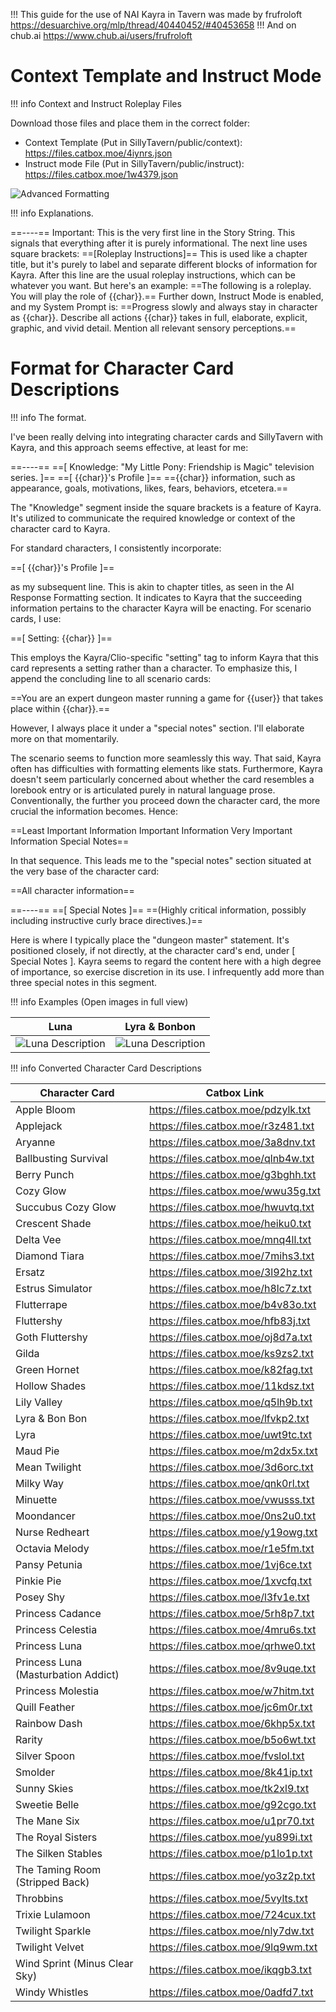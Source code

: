 !!! This guide for the use of NAI Kayra in Tavern was made by frufroloft https://desuarchive.org/mlp/thread/40440452/#40453658
!!! And on chub.ai https://www.chub.ai/users/frufroloft

# Context Template and Instruct Mode

!!! info
    Context and Instruct Roleplay Files

Download those files and place them in the correct folder:

- Context Template (Put in SillyTavern/public/context): https://files.catbox.moe/4iynrs.json
- Instruct mode File (Put in SillyTavern/public/instruct): https://files.catbox.moe/1w4379.json

![Advanced Formatting](https://files.catbox.moe/oulwmr.png)


!!! info
    Explanations.

==----== 
Important: This is the very first line in the Story String. This signals that everything after it is purely informational. The next line uses square brackets:
==[Roleplay Instructions]== 
This is used like a chapter title, but it's purely to label and separate different blocks of information for Kayra. After this line are the usual roleplay instructions, which can be whatever you want. But here's an example:
==The following is a roleplay. You will play the role of {{char}}.== 
Further down, Instruct Mode is enabled, and my System Prompt is:
==Progress slowly and always stay in character as {{char}}. Describe all actions {{char}} takes in full, elaborate, explicit, graphic, and vivid detail. Mention all relevant sensory perceptions.== 

# Format for Character Card Descriptions

!!! info
    The format.

I've been really delving into integrating character cards and SillyTavern with Kayra, and this approach seems effective, at least for me:

==----==
==[ Knowledge: "My Little Pony: Friendship is Magic" television series. ]==
==[ {{char}}'s Profile ]==
=={{char}} information, such as appearance, goals, motivations, likes, fears, behaviors, etcetera.==

The "Knowledge" segment inside the square brackets is a feature of Kayra. It's utilized to communicate the required knowledge or context of the character card to Kayra.

For standard characters, I consistently incorporate:

==[ {{char}}'s Profile ]==

as my subsequent line. This is akin to chapter titles, as seen in the AI Response Formatting section. It indicates to Kayra that the succeeding information pertains to the character Kayra will be enacting. For scenario cards, I use:

==[ Setting: {{char}} ]==

This employs the Kayra/Clio-specific "setting" tag to inform Kayra that this card represents a setting rather than a character. To emphasize this, I append the concluding line to all scenario cards:

==You are an expert dungeon master running a game for {{user}} that takes place within {{char}}.==

However, I always place it under a "special notes" section. I'll elaborate more on that momentarily.

The scenario seems to function more seamlessly this way. That said, Kayra often has difficulties with formatting elements like stats. Furthermore, Kayra doesn't seem particularly concerned about whether the card resembles a lorebook entry or is articulated purely in natural language prose. Conventionally, the further you proceed down the character card, the more crucial the information becomes. Hence:

==Least Important Information
Important Information
Very Important Information
Special Notes==

In that sequence. This leads me to the "special notes" section situated at the very base of the character card:

==All character information==

==----==
==[ Special Notes ]==
==(Highly critical information, possibly including instructive curly brace directives.)==

Here is where I typically place the "dungeon master" statement. It's positioned closely, if not directly, at the character card's end, under [ Special Notes ]. Kayra seems to regard the content here with a high degree of importance, so exercise discretion in its use. I infrequently add more than three special notes in this segment.

!!! info
    Examples (Open images in full view)

Luna | Lyra & Bonbon
------ | ------
![Luna Description](https://files.catbox.moe/kj6wed.PNG)  | ![Luna Description](https://files.catbox.moe/hrx1pj.PNG)

!!! info
    Converted Character Card Descriptions

Character Card | Catbox Link
------ | ------
Apple Bloom                  | https://files.catbox.moe/pdzylk.txt
Applejack                    | https://files.catbox.moe/r3z481.txt
Aryanne                      | https://files.catbox.moe/3a8dnv.txt
Ballbusting Survival         | https://files.catbox.moe/qlnb4w.txt
Berry Punch                  | https://files.catbox.moe/g3bghh.txt
Cozy Glow                    | https://files.catbox.moe/wwu35g.txt
Succubus Cozy Glow           | https://files.catbox.moe/hwuvtq.txt
Crescent Shade               | https://files.catbox.moe/heiku0.txt
Delta Vee                    | https://files.catbox.moe/mnq4ll.txt
Diamond Tiara                | https://files.catbox.moe/7mihs3.txt
Ersatz                       | https://files.catbox.moe/3l92hz.txt
Estrus Simulator             | https://files.catbox.moe/h8lc7z.txt
Flutterrape                  | https://files.catbox.moe/b4v83o.txt
Fluttershy                   | https://files.catbox.moe/hfb83j.txt
Goth Fluttershy              | https://files.catbox.moe/oj8d7a.txt
Gilda                        | https://files.catbox.moe/ks9zs2.txt
Green Hornet                 | https://files.catbox.moe/k82fag.txt
Hollow Shades                | https://files.catbox.moe/11kdsz.txt
Lily Valley                  | https://files.catbox.moe/q5lh9b.txt
Lyra & Bon Bon               | https://files.catbox.moe/lfvkp2.txt
Lyra                         | https://files.catbox.moe/uwt9tc.txt
Maud Pie                     | https://files.catbox.moe/m2dx5x.txt
Mean Twilight                | https://files.catbox.moe/3d6orc.txt
Milky Way                    | https://files.catbox.moe/qnk0rl.txt
Minuette                     | https://files.catbox.moe/vwusss.txt
Moondancer                   | https://files.catbox.moe/0ns2u0.txt
Nurse Redheart               | https://files.catbox.moe/y19owg.txt
Octavia Melody               | https://files.catbox.moe/r1e5fm.txt
Pansy Petunia                | https://files.catbox.moe/1vj6ce.txt
Pinkie Pie                   | https://files.catbox.moe/1xvcfq.txt
Posey Shy                    | https://files.catbox.moe/l3fv1e.txt
Princess Cadance             | https://files.catbox.moe/5rh8p7.txt
Princess Celestia            | https://files.catbox.moe/4mru6s.txt
Princess Luna                | https://files.catbox.moe/qrhwe0.txt
Princess Luna (Masturbation Addict) | https://files.catbox.moe/8v9uqe.txt
Princess Molestia            | https://files.catbox.moe/w7hitm.txt
Quill Feather                | https://files.catbox.moe/jc6m0r.txt
Rainbow Dash                 | https://files.catbox.moe/6khp5x.txt
Rarity                       | https://files.catbox.moe/b5o6wt.txt
Silver Spoon                 | https://files.catbox.moe/fvslol.txt
Smolder                      | https://files.catbox.moe/8k41ip.txt
Sunny Skies                  | https://files.catbox.moe/tk2xl9.txt
Sweetie Belle                | https://files.catbox.moe/g92cgo.txt
The Mane Six                 | https://files.catbox.moe/u1pr70.txt
The Royal Sisters            | https://files.catbox.moe/yu899i.txt
The Silken Stables           | https://files.catbox.moe/p1lo1p.txt
The Taming Room (Stripped Back) | https://files.catbox.moe/yo3z2p.txt
Throbbins                    | https://files.catbox.moe/5vylts.txt
Trixie Lulamoon              | https://files.catbox.moe/724cux.txt
Twilight Sparkle             | https://files.catbox.moe/nly7dw.txt
Twilight Velvet              | https://files.catbox.moe/9lq9wm.txt
Wind Sprint (Minus Clear Sky)| https://files.catbox.moe/ikqgb3.txt
Windy Whistles               | https://files.catbox.moe/0adfd7.txt